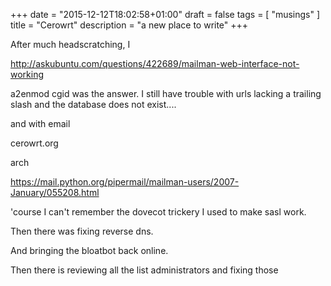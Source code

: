 +++
date = "2015-12-12T18:02:58+01:00"
draft = false
tags = [ "musings" ]
title = "Cerowrt"
description = "a new place to write"
+++

After much headscratching, I 

http://askubuntu.com/questions/422689/mailman-web-interface-not-working

a2enmod cgid was the answer. I still have trouble with urls lacking
a trailing slash and the database does not exist....

and with email


cerowrt.org

arch

https://mail.python.org/pipermail/mailman-users/2007-January/055208.html

'course I can't remember the dovecot trickery I used 
to make sasl work.

Then there was fixing reverse dns.

And bringing the bloatbot back online.

Then there is reviewing all the list administrators and fixing those
